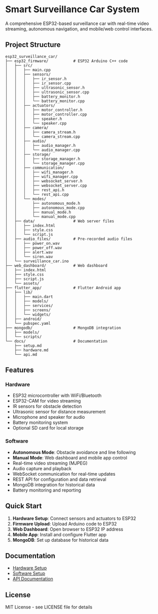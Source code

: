# Smart Surveillance Car System

A comprehensive ESP32-based surveillance car with real-time video streaming, autonomous navigation, and mobile/web control interfaces.

## Project Structure

```
esp32_surveillance_car/
├── esp32_firmware/           # ESP32 Arduino C++ code
│   ├── src/
│   │   ├── main.cpp
│   │   ├── sensors/
│   │   │   ├── ir_sensor.h
│   │   │   ├── ir_sensor.cpp
│   │   │   ├── ultrasonic_sensor.h
│   │   │   ├── ultrasonic_sensor.cpp
│   │   │   ├── battery_monitor.h
│   │   │   └── battery_monitor.cpp
│   │   ├── actuators/
│   │   │   ├── motor_controller.h
│   │   │   ├── motor_controller.cpp
│   │   │   ├── speaker.h
│   │   │   └── speaker.cpp
│   │   ├── camera/
│   │   │   ├── camera_stream.h
│   │   │   └── camera_stream.cpp
│   │   ├── audio/
│   │   │   ├── audio_manager.h
│   │   │   └── audio_manager.cpp
│   │   ├── storage/
│   │   │   ├── storage_manager.h
│   │   │   └── storage_manager.cpp
│   │   ├── communication/
│   │   │   ├── wifi_manager.h
│   │   │   ├── wifi_manager.cpp
│   │   │   ├── websocket_server.h
│   │   │   ├── websocket_server.cpp
│   │   │   ├── rest_api.h
│   │   │   └── rest_api.cpp
│   │   └── modes/
│   │       ├── autonomous_mode.h
│   │       ├── autonomous_mode.cpp
│   │       ├── manual_mode.h
│   │       └── manual_mode.cpp
│   ├── data/                 # Web server files
│   │   ├── index.html
│   │   ├── style.css
│   │   └── script.js
│   ├── audio_files/          # Pre-recorded audio files
│   │   ├── power_on.wav
│   │   ├── power_off.wav
│   │   ├── alert.wav
│   │   └── siren.wav
│   └── surveillance_car.ino
├── web_dashboard/            # Web dashboard
│   ├── index.html
│   ├── style.css
│   ├── script.js
│   └── assets/
├── flutter_app/              # Flutter Android app
│   ├── lib/
│   │   ├── main.dart
│   │   ├── models/
│   │   ├── services/
│   │   ├── screens/
│   │   └── widgets/
│   ├── android/
│   └── pubspec.yaml
├── mongodb/                  # MongoDB integration
│   ├── models/
│   └── scripts/
└── docs/                     # Documentation
    ├── setup.md
    ├── hardware.md
    └── api.md
```

## Features

### Hardware
- ESP32 microcontroller with WiFi/Bluetooth
- ESP32-CAM for video streaming
- IR sensors for obstacle detection
- Ultrasonic sensor for distance measurement
- Microphone and speaker for audio
- Battery monitoring system
- Optional SD card for local storage

### Software
- **Autonomous Mode**: Obstacle avoidance and line following
- **Manual Mode**: Web dashboard and mobile app control
- Real-time video streaming (MJPEG)
- Audio capture and playback
- WebSocket communication for real-time updates
- REST API for configuration and data retrieval
- MongoDB integration for historical data
- Battery monitoring and reporting

## Quick Start

1. **Hardware Setup**: Connect sensors and actuators to ESP32
2. **Firmware Upload**: Upload Arduino code to ESP32
3. **Web Dashboard**: Open browser to ESP32 IP address
4. **Mobile App**: Install and configure Flutter app
5. **MongoDB**: Set up database for historical data

## Documentation

- [Hardware Setup](docs/hardware.md)
- [Software Setup](docs/setup.md)
- [API Documentation](docs/api.md)

## License

MIT License - see LICENSE file for details
